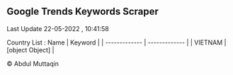 

## Google Trends Keywords Scraper 
 
Last Update 22-05-2022 , 10:41:58

Country List :
 Name  | Keyword |
| ------------- | ------------- |
| VIETNAM | [object Object] |



© Abdul Muttaqin 
